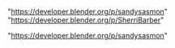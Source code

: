 "https://developer.blender.org/p/sandysasmon"
"https://developer.blender.org/p/SherriBarber"
 
"https://developer.blender.org/p/sandysasmon"
 
